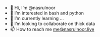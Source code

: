 - 👋 Hi, I’m @nasrulnoor
- 👀 I’m interested in bash and python
- 🌱 I’m currently learning ...
- 💞️ I’m looking to collaborate on thick data
- 📫 How to reach me me@nasrulnoor.live

<!---
nasrulnoor/nasrulnoor is a ✨ special ✨ repository because its `README.md` (this file) appears on your GitHub profile.
You can click the Preview link to take a look at your changes.
--->
